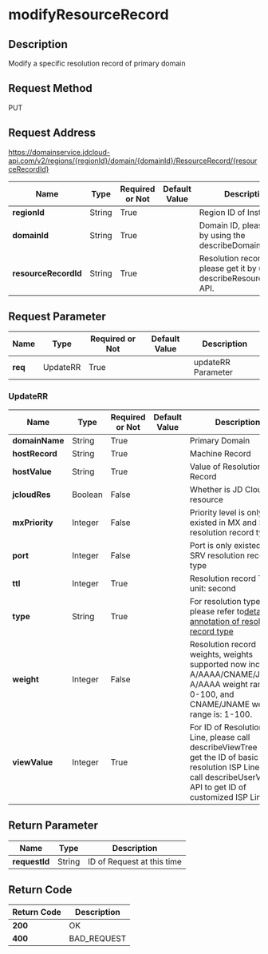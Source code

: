 # modifyResourceRecord


## Description
Modify a specific resolution record of primary domain

## Request Method
PUT

## Request Address
https://domainservice.jdcloud-api.com/v2/regions/{regionId}/domain/{domainId}/ResourceRecord/{resourceRecordId}

|Name|Type|Required or Not|Default Value|Description|
|---|---|---|---|---|
|**regionId**|String|True| |Region ID of Instances|
|**domainId**|String|True| |Domain ID, please get it by using the describeDomains API.|
|**resourceRecordId**|String|True| |Resolution record ID, please get it by using the describeResourceRecord API.|

## Request Parameter
|Name|Type|Required or Not|Default Value|Description|
|---|---|---|---|---|
|**req**|UpdateRR|True| |updateRR Parameter|

### UpdateRR
|Name|Type|Required or Not|Default Value|Description|
|---|---|---|---|---|
|**domainName**|String|True| |Primary Domain|
|**hostRecord**|String|True| |Machine Record|
|**hostValue**|String|True| |Value of Resolution Record|
|**jcloudRes**|Boolean|False| |Whether is JD Cloud resource|
|**mxPriority**|Integer|False| |Priority level is only existed in MX and SRV resolution record types|
|**port**|Integer|False| |Port is only existed in SRV resolution record type|
|**ttl**|Integer|True| |Resolution record TTL, unit: second|
|**type**|String|True| |For resolution type, please refer to<a href="https://docs.jdcloud.com/en/jd-cloud-dns/detailed-interpretation-of-parsed-records">detailed annotation of resolution record type</a>|
|**weight**|Integer|False| |Resolution record weights, weights supported now include: A/AAAA/CNAME/JNAME, A/AAAA weight range is: 0-100, and CNAME/JNAME weight range is: 1-100.|
|**viewValue**|Integer|True| |For ID of Resolution ISP Line, please call describeViewTree API to get the ID of basic resolution ISP Line and call describeUserView API to get ID of customized ISP Line.|

## Return Parameter
|Name|Type|Description|
|---|---|---|
|**requestId**|String|ID of Request at this time|


## Return Code
|Return Code|Description|
|---|---|
|**200**|OK|
|**400**|BAD_REQUEST|
